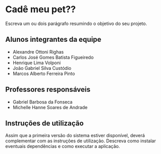 # Cadê meu pet??

Escreva um ou dois parágrafo resumindo o objetivo do seu projeto.

## Alunos integrantes da equipe

* Alexandre Ottoni Righas
* Carlos José Gomes Batista Figueiredo
* Henrique Lima Volponi
* ⁠João Gabriel Silva Custódio
* Marcos Alberto Ferreira Pinto

## Professores responsáveis

* Gabriel Barbosa da Fonseca
* Michelle Hanne Soares de Andrade

## Instruções de utilização

Assim que a primeira versão do sistema estiver disponível, deverá complementar com as instruções de utilização. Descreva como instalar eventuais dependências e como executar a aplicação.
